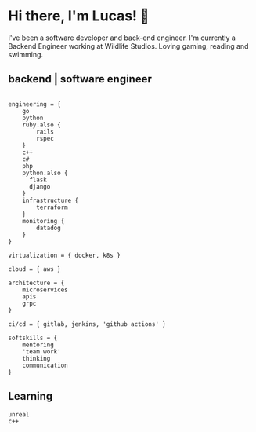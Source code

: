 # Hi there, I'm Lucas! 👋 

I've been a software developer and back-end engineer. I'm currently a Backend Engineer working at Wildlife Studios. Loving gaming, reading and swimming.

## backend \| software engineer
```

engineering = {
    go
    python
    ruby.also {
        rails
        rspec
    }
    c++
    c#
    php
    python.also {
      flask
      django
    }
    infrastructure {
        terraform
    }
    monitoring {
        datadog
    }
}

virtualization = { docker, k8s }

cloud = { aws }

architecture = { 
    microservices
    apis
    grpc
}

ci/cd = { gitlab, jenkins, 'github actions' }

softskills = { 
    mentoring
    'team work'
    thinking
    communication
}
```

## Learning 
```
unreal
c++
```


<!--
**lucas-koontz/lucas-koontz** is a ✨ _special_ ✨ repository because its `README.md` (this file) appears on your GitHub profile.

Here are some ideas to get you started:

- 🔭 I’m currently working on ...
- 🌱 I’m currently learning ...
- 👯 I’m looking to collaborate on ...
- 🤔 I’m looking for help with ...
- 💬 Ask me about ...
- 📫 How to reach me: ...
- 😄 Pronouns: ...
- ⚡ Fun fact: ...
-->



